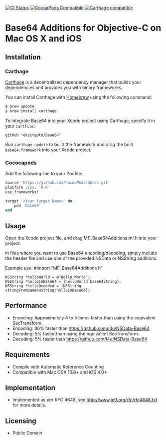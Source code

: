 [![CI Status](https://travis-ci.org/ekscrypto/Base64.svg?branch=master)](https://github.com/ekscrypto/Base64)
[![CocoaPods Compatible](https://img.shields.io/cocoapods/v/Base64.svg)](https://img.shields.io/cocoapods/v/Base64.svg)
[![Carthage compatible](https://img.shields.io/badge/Carthage-compatible-4BC51D.svg?style=flat)](https://github.com/Carthage/Carthage)

Base64 Additions for Objective-C on Mac OS X and iOS
=======


Installation
----
### Carthage

[Carthage](https://github.com/Carthage/Carthage) is a decentralized dependency manager that builds your dependencies and provides you with binary frameworks.

You can install Carthage with [Homebrew](http://brew.sh/) using the following command:

```bash
$ brew update
$ brew install carthage
```

To integrate Base64 into your Xcode project using Carthage, specify it in your `Cartfile`:

```ogdl
github "ekscrypto/Base64" 
```

Run `carthage update` to build the framework and drag the built `Base64.framework` into your Xcode project.


### Cococapods

Add the following line to your Podfile:

```ruby
source 'https://github.com/CocoaPods/Specs.git'
platform :ios, '8.0'
use_frameworks!

target '<Your Target Name>' do
    pod 'Base64'
end
```

Usage
----
Open the Xcode project file, and drag MF_Base64Additions.m/.h into your project.

In files where you want to use Base64 encoding/decoding, simply include the header file and use one of the provided NSData or NSString additions.
    
Example use:
    #import "MF_Base64Additions.h"
    
    NSString *helloWorld = @"Hello World";
    NSString *helloInBase64 = [helloWorld base64String];
    NSString *helloDecoded = [NSString stringFromBase64String:helloInBase64];




Performance
----
* Encoding: Approximately 4 to 5 times faster than using the equivalent SecTransform.
* Encoding: 30% faster than https://github.com/l4u/NSData-Base64
* Decoding: 5% faster than using the equivalent SecTransform.
* Decoding: 5% faster than https://github.com/l4u/NSData-Base64



Requirements
-----
* Compile with Automatic Reference Counting
* Compatible with Mac OSX 10.6+ and iOS 4.0+



Implementation
----
* Implemented as per RFC 4648, see http://www.ietf.org/rfc/rfc4648.txt for more details.



Licensing
----
* Public Domain
